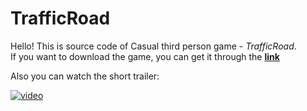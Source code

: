 # TrafficRoad
Hello! This is source code of Casual third person game - *TrafficRoad*.  
If you want to download the game, you can get it through the **[link](https://drive.google.com/file/d/19t0ecLGMKlbN5LqAHYobvfMexgFOzQLy/view?usp=sharing)**  

Also you can watch the short trailer:  

[![video](https://img.youtube.com/vi/wpuOIJmQIPY/0.jpg)](https://www.youtube.com/watch?v=wpuOIJmQIPY)
